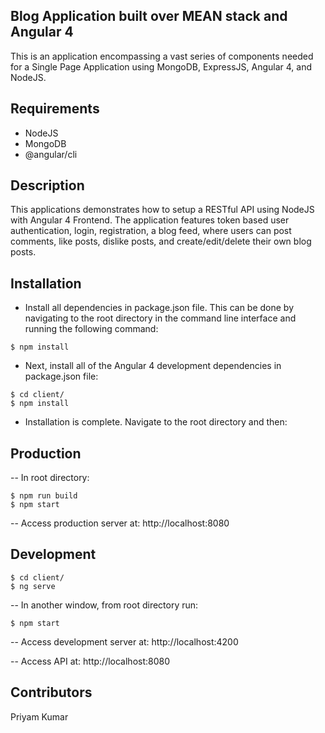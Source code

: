 ## Blog Application built over MEAN stack and Angular 4

This is an application encompassing a vast series of components needed for a Single Page Application using MongoDB, ExpressJS, Angular 4, and NodeJS.

## Requirements

- NodeJS
- MongoDB
- @angular/cli

## Description

This applications demonstrates how to setup a RESTful API using NodeJS with Angular 4 Frontend. The application features token based user authentication, login, registration, a blog feed, where users can post comments, like posts, dislike posts, and create/edit/delete their own blog posts.

## Installation

- Install all dependencies in package.json file. This can be done by navigating to the root directory in the command line interface and running the following command:
```
$ npm install
```

- Next, install all of the Angular 4 development dependencies in package.json file:
```
$ cd client/
$ npm install
```

- Installation is complete. Navigate to the root directory and then:  

## Production
-- In root directory:
```
$ npm run build
$ npm start
```
-- Access production server at: http://localhost:8080

## Development
```
$ cd client/
$ ng serve
```
-- In another window, from root directory run:
```
$ npm start
```
-- Access development server at: http://localhost:4200

-- Access API at: http://localhost:8080


## Contributors

Priyam Kumar
